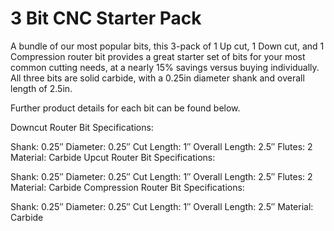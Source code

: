 # 3 Bit CNC Starter Pack

A bundle of our most popular bits, this 3-pack of 1 Up cut, 1 Down cut, and 1 Compression router bit provides a great starter set of bits for your most common cutting needs, at a nearly 15% savings versus buying individually.  All three bits are solid carbide, with a 0.25in diameter shank and overall length of 2.5in.

Further product details for each bit can be found below.

Downcut Router Bit Specifications:

Shank: 0.25″
Diameter: 0.25″
Cut Length: 1″
Overall Length: 2.5″
Flutes: 2
Material: Carbide
Upcut Router Bit Specifications:

Shank: 0.25″
Diameter: 0.25″
Cut Length: 1″
Overall Length: 2.5″
Flutes: 2
Material: Carbide
Compression Router Bit Specifications:

Shank: 0.25″
Diameter: 0.25″
Cut Length: 1″
Overall Length: 2.5″
Material: Carbide
